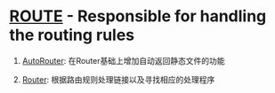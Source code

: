 # [ROUTE](/api/route) - Responsible for handling the routing rules

1. [AutoRouter](/api/route/autorouter): 在Router基础上增加自动返回静态文件的功能
    
2. [Router](/api/route/router): 根据路由规则处理链接以及寻找相应的处理程序